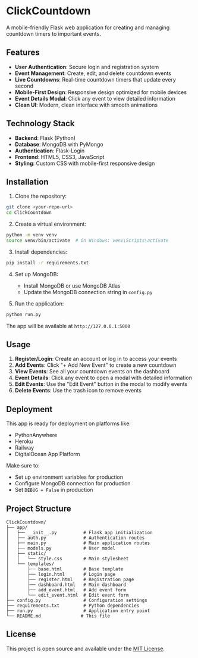 # ClickCountdown

A mobile-friendly Flask web application for creating and managing countdown timers to important events.

## Features

- **User Authentication**: Secure login and registration system
- **Event Management**: Create, edit, and delete countdown events
- **Live Countdowns**: Real-time countdown timers that update every second
- **Mobile-First Design**: Responsive design optimized for mobile devices
- **Event Details Modal**: Click any event to view detailed information
- **Clean UI**: Modern, clean interface with smooth animations

## Technology Stack

- **Backend**: Flask (Python)
- **Database**: MongoDB with PyMongo
- **Authentication**: Flask-Login
- **Frontend**: HTML5, CSS3, JavaScript
- **Styling**: Custom CSS with mobile-first responsive design

## Installation

1. Clone the repository:
```bash
git clone <your-repo-url>
cd ClickCountdown
```

2. Create a virtual environment:
```bash
python -m venv venv
source venv/bin/activate  # On Windows: venv\Scripts\activate
```

3. Install dependencies:
```bash
pip install -r requirements.txt
```

4. Set up MongoDB:
   - Install MongoDB or use MongoDB Atlas
   - Update the MongoDB connection string in `config.py`

5. Run the application:
```bash
python run.py
```

The app will be available at `http://127.0.0.1:5000`

## Usage

1. **Register/Login**: Create an account or log in to access your events
2. **Add Events**: Click "+ Add New Event" to create a new countdown
3. **View Events**: See all your countdown events on the dashboard
4. **Event Details**: Click any event to open a modal with detailed information
5. **Edit Events**: Use the "Edit Event" button in the modal to modify events
6. **Delete Events**: Use the trash icon to remove events

## Deployment

This app is ready for deployment on platforms like:
- PythonAnywhere
- Heroku
- Railway
- DigitalOcean App Platform

Make sure to:
- Set up environment variables for production
- Configure MongoDB connection for production
- Set `DEBUG = False` in production

## Project Structure

```
ClickCountdown/
├── app/
│   ├── __init__.py          # Flask app initialization
│   ├── auth.py              # Authentication routes
│   ├── main.py              # Main application routes
│   ├── models.py            # User model
│   ├── static/
│   │   └── style.css        # Main stylesheet
│   └── templates/
│       ├── base.html        # Base template
│       ├── login.html       # Login page
│       ├── register.html    # Registration page
│       ├── dashboard.html   # Main dashboard
│       ├── add_event.html   # Add event form
│       └── edit_event.html  # Edit event form
├── config.py                # Configuration settings
├── requirements.txt         # Python dependencies
├── run.py                   # Application entry point
└── README.md               # This file
```

## License

This project is open source and available under the [MIT License](LICENSE). 